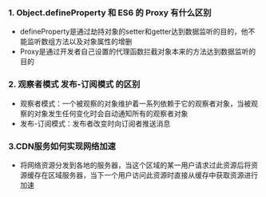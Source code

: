 ### 1. Object.defineProperty 和 ES6 的 Proxy 有什么区别
- defineProperty是通过劫持对象的setter和getter达到数据监听的目的，他不能监听数组方法以及对象属性的增删
- Proxy是通过开发者自己设置的代理函数拦截对象本来的方法达到数据监听的目的

### 2. 观察者模式 发布-订阅模式 的区别
- 观察者模式：一个被观察的对象维护着一系列依赖于它的观察者对象，当被观察的对象发生任何变化时会自动通知所有的观察者对象
- 发布-订阅模式：发布者改变时向订阅者推送消息

### 3.CDN服务如何实现网络加速
- 将网络资源分发到各地的服务器，当这个区域的某一用户请求过此资源后将资源缓存在区域服务器，当下一个用户访问此资源时直接从缓存中获取资源进行加速
